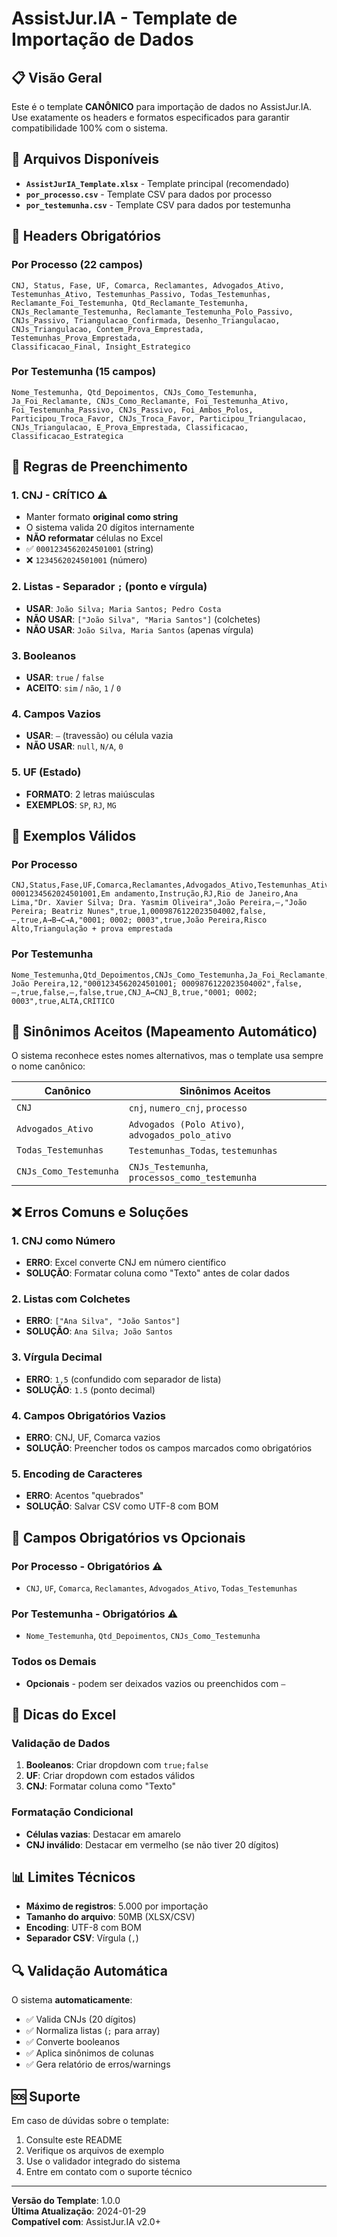 # AssistJur.IA - Template de Importação de Dados

## 📋 Visão Geral

Este é o template **CANÔNICO** para importação de dados no AssistJur.IA. Use exatamente os headers e formatos especificados para garantir compatibilidade 100% com o sistema.

## 📁 Arquivos Disponíveis

- **`AssistJurIA_Template.xlsx`** - Template principal (recomendado)
- **`por_processo.csv`** - Template CSV para dados por processo  
- **`por_testemunha.csv`** - Template CSV para dados por testemunha

## 🎯 Headers Obrigatórios

### Por Processo (22 campos)
```
CNJ, Status, Fase, UF, Comarca, Reclamantes, Advogados_Ativo, 
Testemunhas_Ativo, Testemunhas_Passivo, Todas_Testemunhas, 
Reclamante_Foi_Testemunha, Qtd_Reclamante_Testemunha, 
CNJs_Reclamante_Testemunha, Reclamante_Testemunha_Polo_Passivo, 
CNJs_Passivo, Triangulacao_Confirmada, Desenho_Triangulacao, 
CNJs_Triangulacao, Contem_Prova_Emprestada, Testemunhas_Prova_Emprestada, 
Classificacao_Final, Insight_Estrategico
```

### Por Testemunha (15 campos)
```
Nome_Testemunha, Qtd_Depoimentos, CNJs_Como_Testemunha, 
Ja_Foi_Reclamante, CNJs_Como_Reclamante, Foi_Testemunha_Ativo, 
Foi_Testemunha_Passivo, CNJs_Passivo, Foi_Ambos_Polos, 
Participou_Troca_Favor, CNJs_Troca_Favor, Participou_Triangulacao, 
CNJs_Triangulacao, E_Prova_Emprestada, Classificacao, Classificacao_Estrategica
```

## 📐 Regras de Preenchimento

### 1. **CNJ - CRÍTICO ⚠️**
- Manter formato **original como string**
- O sistema valida 20 dígitos internamente
- **NÃO reformatar** células no Excel
- ✅ `0001234562024501001` (string)
- ❌ `1234562024501001` (número)

### 2. **Listas - Separador `;` (ponto e vírgula)**
- **USAR**: `João Silva; Maria Santos; Pedro Costa`
- **NÃO USAR**: `["João Silva", "Maria Santos"]` (colchetes)
- **NÃO USAR**: `João Silva, Maria Santos` (apenas vírgula)

### 3. **Booleanos**
- **USAR**: `true` / `false`
- **ACEITO**: `sim` / `não`, `1` / `0`

### 4. **Campos Vazios**
- **USAR**: `—` (travessão) ou célula vazia
- **NÃO USAR**: `null`, `N/A`, `0`

### 5. **UF (Estado)**
- **FORMATO**: 2 letras maiúsculas
- **EXEMPLOS**: `SP`, `RJ`, `MG`

## 📝 Exemplos Válidos

### Por Processo
```csv
CNJ,Status,Fase,UF,Comarca,Reclamantes,Advogados_Ativo,Testemunhas_Ativo,Testemunhas_Passivo,Todas_Testemunhas,Reclamante_Foi_Testemunha,Qtd_Reclamante_Testemunha,CNJs_Reclamante_Testemunha,Reclamante_Testemunha_Polo_Passivo,CNJs_Passivo,Triangulacao_Confirmada,Desenho_Triangulacao,CNJs_Triangulacao,Contem_Prova_Emprestada,Testemunhas_Prova_Emprestada,Classificacao_Final,Insight_Estrategico
0001234562024501001,Em andamento,Instrução,RJ,Rio de Janeiro,Ana Lima,"Dr. Xavier Silva; Dra. Yasmim Oliveira",João Pereira,—,"João Pereira; Beatriz Nunes",true,1,0009876122023504002,false,—,true,A→B→C→A,"0001; 0002; 0003",true,João Pereira,Risco Alto,Triangulação + prova emprestada
```

### Por Testemunha
```csv
Nome_Testemunha,Qtd_Depoimentos,CNJs_Como_Testemunha,Ja_Foi_Reclamante,CNJs_Como_Reclamante,Foi_Testemunha_Ativo,Foi_Testemunha_Passivo,CNJs_Passivo,Foi_Ambos_Polos,Participou_Troca_Favor,CNJs_Troca_Favor,Participou_Triangulacao,CNJs_Triangulacao,E_Prova_Emprestada,Classificacao,Classificacao_Estrategica
João Pereira,12,"0001234562024501001; 0009876122023504002",false,—,true,false,—,false,true,CNJ_A↔CNJ_B,true,"0001; 0002; 0003",true,ALTA,CRÍTICO
```

## 🔄 Sinônimos Aceitos (Mapeamento Automático)

O sistema reconhece estes nomes alternativos, mas o template usa sempre o nome canônico:

| Canônico | Sinônimos Aceitos |
|----------|-------------------|
| `CNJ` | `cnj`, `numero_cnj`, `processo` |
| `Advogados_Ativo` | `Advogados (Polo Ativo)`, `advogados_polo_ativo` |
| `Todas_Testemunhas` | `Testemunhas_Todas`, `testemunhas` |
| `CNJs_Como_Testemunha` | `CNJs_Testemunha`, `processos_como_testemunha` |

## ❌ Erros Comuns e Soluções

### 1. **CNJ como Número**
- **ERRO**: Excel converte CNJ em número científico
- **SOLUÇÃO**: Formatar coluna como "Texto" antes de colar dados

### 2. **Listas com Colchetes**
- **ERRO**: `["Ana Silva", "João Santos"]`
- **SOLUÇÃO**: `Ana Silva; João Santos`

### 3. **Vírgula Decimal**
- **ERRO**: `1,5` (confundido com separador de lista)
- **SOLUÇÃO**: `1.5` (ponto decimal)

### 4. **Campos Obrigatórios Vazios**
- **ERRO**: CNJ, UF, Comarca vazios
- **SOLUÇÃO**: Preencher todos os campos marcados como obrigatórios

### 5. **Encoding de Caracteres**
- **ERRO**: Acentos "quebrados" 
- **SOLUÇÃO**: Salvar CSV como UTF-8 com BOM

## 🔧 Campos Obrigatórios vs Opcionais

### Por Processo - Obrigatórios ⚠️
- `CNJ`, `UF`, `Comarca`, `Reclamantes`, `Advogados_Ativo`, `Todas_Testemunhas`

### Por Testemunha - Obrigatórios ⚠️
- `Nome_Testemunha`, `Qtd_Depoimentos`, `CNJs_Como_Testemunha`

### Todos os Demais
- **Opcionais** - podem ser deixados vazios ou preenchidos com `—`

## 🎨 Dicas do Excel

### Validação de Dados
1. **Booleanos**: Criar dropdown com `true;false`
2. **UF**: Criar dropdown com estados válidos
3. **CNJ**: Formatar coluna como "Texto"

### Formatação Condicional
- **Células vazias**: Destacar em amarelo
- **CNJ inválido**: Destacar em vermelho (se não tiver 20 dígitos)

## 📊 Limites Técnicos

- **Máximo de registros**: 5.000 por importação
- **Tamanho do arquivo**: 50MB (XLSX/CSV)
- **Encoding**: UTF-8 com BOM
- **Separador CSV**: Vírgula (`,`)

## 🔍 Validação Automática

O sistema **automaticamente**:
- ✅ Valida CNJs (20 dígitos)
- ✅ Normaliza listas (`;` para array)
- ✅ Converte booleanos
- ✅ Aplica sinônimos de colunas
- ✅ Gera relatório de erros/warnings

## 🆘 Suporte

Em caso de dúvidas sobre o template:
1. Consulte este README
2. Verifique os arquivos de exemplo
3. Use o validador integrado do sistema
4. Entre em contato com o suporte técnico

---

**Versão do Template**: 1.0.0  
**Última Atualização**: 2024-01-29  
**Compatível com**: AssistJur.IA v2.0+